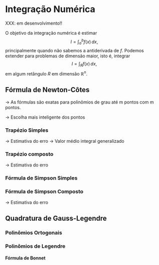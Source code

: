 # Integração Numérica

XXX: em desenvolvimento!!

O objetivo da integração numérica é estimar 
$$I = \int_a^b f(x) \, dx,$$
principalmente quando não sabemos a antiderivada de $f$. Podemos extender para
problemas de dimensão maior, isto é, integrar 
$$I = \int_R f(x) \, dx,$$
em algum retângulo $R$ em dimensão $\mathbb{R}^n$. 

## Fórmula de Newton-Côtes

-> As fórmulas são exatas para polinômios de grau até m pontos com m pontos. 

-> Escolha mais inteligente dos pontos

### Trapézio Simples

-> Estimativa do erro
-> Valor médio integral generalizado 

### Trapézio composto 

-> Estimativa do erro

### Fórmula de Simpson Simples

### Fórmula de Simpson Composto 

-> Estimativa do erro

## Quadratura de Gauss-Legendre

### Polinômios Ortogonais 

### Polinômios de Legendre 

#### Fórmula de Bonnet 